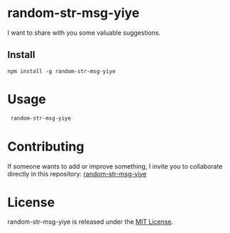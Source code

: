 # random-str-msg-yiye

I want to share with you some valuable suggestions.

## Install

```npm
npm install -g random-str-msg-yiye
```

# Usage

```bash
 random-str-msg-yiye
```

# Contributing

If someone wants to add or improve something, I invite you to collaborate directly in this repository: [random-str-msg-yiye](https://github.com/Yiyebp/random-str-msg-yiye)

# License

random-str-msg-yiye is released under the [MIT License](https://opensource.org/licenses/MIT).
